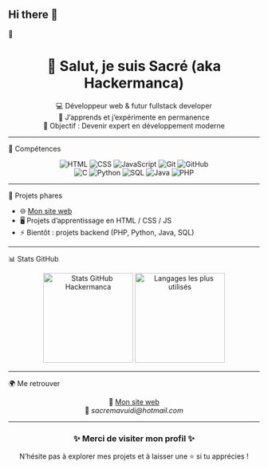 ## Hi there 👋
 👋
<!-- Profil GitHub Hackermanca -->

<h1 align="center">👋 Salut, je suis Sacré (aka Hackermanca)</h1>

<p align="center">
💻 Développeur web & futur fullstack developer <br>
🌱 J’apprends et j’expérimente en permanence <br>
🚀 Objectif : Devenir expert en développement moderne
</p>

---

🔧 Compétences

<p align="center">
  <!-- Web -->
  <img src="https://img.shields.io/badge/Code-HTML-orange?logo=html5" alt="HTML" />
  <img src="https://img.shields.io/badge/Style-CSS-blue?logo=css3" alt="CSS" />
  <img src="https://img.shields.io/badge/Script-JavaScript-yellow?logo=javascript" alt="JavaScript" />
  <img src="https://img.shields.io/badge/Control-Git-red?logo=git" alt="Git" />
  <img src="https://img.shields.io/badge/Hosting-GitHub-black?logo=github" alt="GitHub" />
  <br>
  <!-- Langages backend -->
  <img src="https://img.shields.io/badge/Code-C-blue?logo=c" alt="C" />
  <img src="https://img.shields.io/badge/Code-Python-yellow?logo=python" alt="Python" />
  <img src="https://img.shields.io/badge/Database-SQL-lightgrey?logo=postgresql" alt="SQL" />
  <img src="https://img.shields.io/badge/Code-Java-red?logo=openjdk" alt="Java" />
  <img src="https://img.shields.io/badge/Code-PHP-purple?logo=php" alt="PHP" />
</p>

---

📂 Projets phares

- 🌐 [Mon site web](https://hackermanca.github.io/mon_projets3/)  
- 🖥️ Projets d’apprentissage en HTML / CSS / JS  
- ⚡ Bientôt : projets backend (PHP, Python, Java, SQL)  

---

 📊 Stats GitHub

<p align="center">
  <img src="https://github-readme-stats.vercel.app/api?username=hackermanca&show_icons=true&theme=radical" alt="Stats GitHub Hackermanca" height="180em" />
  <img src="https://github-readme-stats.vercel.app/api/top-langs/?username=hackermanca&layout=compact&theme=dracula" alt="Langages les plus utilisés" height="180em" />
</p>

---

 🌍 Me retrouver

<p align="center">
  🔗 <a href="https://hackermanca.github.io/mon_projets3/">Mon site web</a> <br>
  📧 <i>sacremavuidi@hotmail.com</i>
</p>

---

<h3 align="center">✨ Merci de visiter mon profil ✨</h3>
<p align="center">N’hésite pas à explorer mes projets et à laisser une ⭐ si tu apprécies !</p>
